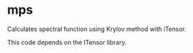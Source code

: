 # mps
Calculates spectral function using Krylov method with iTensor.

This code depends on the ITensor library.

